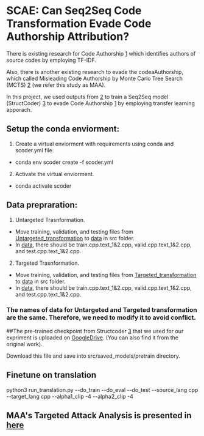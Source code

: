 # SCAE: Can Seq2Seq Code Transformation Evade Code Authorship Attribution?

There is existing research for Code Authorship [1](https://dl.acm.org/doi/abs/10.1145/3243734.3243738) which identifies authors of source codes by employing TF-IDF.

Also, there is another existing research to evade the codeaAuthorship, which called Misleading Code Authorship by Monte Carlo Tree Search (MCTS) [2](https://www.usenix.org/conference/usenixsecurity19/presentation/quiring) (we refer this study as MAA).

In this project, we used outputs from [2](https://www.usenix.org/conference/usenixsecurity19/presentation/quiring) to train a Seq2Seq model (StructCoder) [3](https://arxiv.org/abs/2206.05239) to evade Code Authorship [1](https://dl.acm.org/doi/abs/10.1145/3243734.3243738) by employing transfer learning apporach.

## Setup the conda enviorment:
1. Create a virtual enviorment with requirements using conda and scoder.yml file.
- conda env scoder create -f scoder.yml
2. Activate the virtual enviorment.
- conda activate scoder

## Data prepraration:
1. Untargeted Trasnformation.
- Move training, validation, and testing files from [Untargeted_transformation](https://github.com/codeAuthorship/SCAE/tree/main/data/Untatgeted_Transformation) to [data](https://github.com/codeAuthorship/SCAE/tree/main/src/data) in src folder.
- In [data](https://github.com/codeAuthorship/SCAE/tree/main/src/data), there should be train.cpp.text_1&2.cpp, valid.cpp.text_1&2.cpp, and test.cpp.text_1&2.cpp.

2. Targeted Trasnformation.
- Move training, validation, and testing files from [Targeted_transformation](https://github.com/codeAuthorship/SCAE/tree/main/data/Targeted_Transformation) to [data](https://github.com/codeAuthorship/SCAE/tree/main/src/data) in src folder.
- In [data](https://github.com/codeAuthorship/SCAE/tree/main/src/data), there should be train.cpp.text_1&2.cpp, valid.cpp.text_1&2.cpp, and test.cpp.text_1&2.cpp.

### The names of data for Untargeted and Targeted transformation are the same. Therefore, we need to modify it to avoid conflict.

##The pre-trained checkpoint from Structcoder [3](https://arxiv.org/abs/2206.05239) that we used for our expriment is uploaded on [GoogleDrive](https://drive.google.com/file/d/1V98OciKJKftjR1ifm7elB1f3DO1UU7sp/view?usp=sharing). (You can also find it from the original work).


Download this file and save into src/saved_models/pretrain directory.

## Finetune on translation
python3 run_translation.py --do_train --do_eval --do_test --source_lang cpp --target_lang cpp --alpha1_clip -4 --alpha2_clip -4


## MAA's Targeted Attack Analysis is presented in [here](https://github.com/codeAuthorship/MAA-Targeted-Attack)
